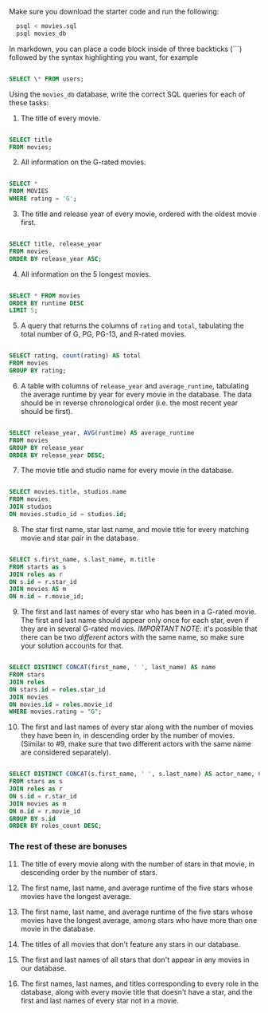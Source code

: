 Make sure you download the starter code and run the following:

```sh
  psql < movies.sql
  psql movies_db
```

In markdown, you can place a code block inside of three backticks (```) followed by the syntax highlighting you want, for example

```sql

SELECT \* FROM users;

```

Using the `movies_db` database, write the correct SQL queries for each of these tasks:

1.  The title of every movie. 

```sql

SELECT title 
FROM movies;

```

2.  All information on the G-rated movies. 

```sql

SELECT * 
FROM MOVIES
WHERE rating = 'G';

```

3.  The title and release year of every movie, ordered with the
    oldest movie first.

```sql

SELECT title, release_year 
FROM movies 
ORDER BY release_year ASC;

```
 
4.  All information on the 5 longest movies.

```sql

SELECT * FROM movies 
ORDER BY runtime DESC 
LIMIT 5;

```

5.  A query that returns the columns of `rating` and `total`, tabulating the
    total number of G, PG, PG-13, and R-rated movies.

```sql

SELECT rating, count(rating) AS total
FROM movies
GROUP BY rating;

```

6.  A table with columns of `release_year` and `average_runtime`,
    tabulating the average runtime by year for every movie in the database. The data should be in reverse chronological order (i.e. the most recent year should be first).

```sql

SELECT release_year, AVG(runtime) AS average_runtime
FROM movies
GROUP BY release_year
ORDER BY release_year DESC;

```

7.  The movie title and studio name for every movie in the
    database.

```sql

SELECT movies.title, studios.name
FROM movies
JOIN studios 
ON movies.studio_id = studios.id;

```

8.  The star first name, star last name, and movie title for every
    matching movie and star pair in the database.

```sql

SELECT s.first_name, s.last_name, m.title
FROM starts as s
JOIN roles as r
ON s.id = r.star_id
JOIN movies AS m
ON m.id = r.movie_id;

```

9.  The first and last names of every star who has been in a G-rated movie. The first and last name should appear only once for each star, even if they are in several G-rated movies. *IMPORTANT NOTE*: it's possible that there can be two *different* actors with the same name, so make sure your solution accounts for that.

```sql

SELECT DISTINCT CONCAT(first_name, ' ', last_name) AS name
FROM stars
JOIN roles
ON stars.id = roles.star_id
JOIN movies
ON movies.id = roles.movie_id
WHERE movies.rating = "G";

```

10. The first and last names of every star along with the number
    of movies they have been in, in descending order by the number of movies. (Similar to #9, make sure
    that two different actors with the same name are considered separately).

```sql

SELECT DISTINCT CONCAT(s.first_name, ' ', s.last_name) AS actor_name, COUNT(s.id) AS roles_count
FROM stars as s
JOIN roles as r
ON s.id = r.star_id
JOIN movies as m
ON m.id = r.movie_id
GROUP BY s.id
ORDER BY roles_count DESC;

```

### The rest of these are bonuses

11. The title of every movie along with the number of stars in
    that movie, in descending order by the number of stars.

12. The first name, last name, and average runtime of the five
    stars whose movies have the longest average.

13. The first name, last name, and average runtime of the five
    stars whose movies have the longest average, among stars who have more than one movie in the database.

14. The titles of all movies that don't feature any stars in our
    database.

15. The first and last names of all stars that don't appear in any movies in our database.

16. The first names, last names, and titles corresponding to every
    role in the database, along with every movie title that doesn't have a star, and the first and last names of every star not in a movie.
